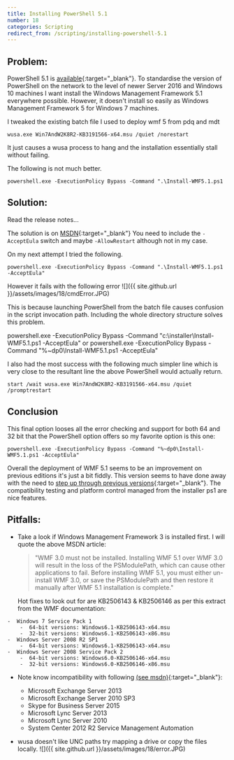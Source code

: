 ```yaml
---
title: Installing PowerShell 5.1
number: 18
categories: Scripting
redirect_from: /scripting/installing-powershell-5.1
---
```


## Problem:
PowerShell 5.1 is [available](https://blogs.msdn.microsoft.com/powershell/2017/01/19/windows-management-framework-wmf-5-1-released/){:target="_blank"}. To standardise the version of PowerShell on the network to the level of newer Server 2016 and Windows 10 machines I want install the Windows Management Framework 5.1 everywhere possible.  However, it doesn't install so easily as Windows Management Framework 5 for Windows 7 machines.

I tweaked the existing batch file I used to deploy wmf 5 from pdq and mdt

    wusa.exe Win7AndW2K8R2-KB3191566-x64.msu /quiet /norestart

It just causes a wusa process to hang and the installation essentially stall without failing.

The following is not much better.

    powershell.exe -ExecutionPolicy Bypass -Command ".\Install-WMF5.1.ps1

## Solution:
Read the release notes...

The solution is on [MSDN](https://msdn.microsoft.com/en-us/powershell/wmf/5.1/install-configure){:target="_blank"}
You need to include the `-AcceptEula` switch and maybe `-AllowRestart` although not in my case.

On my next attempt I tried the following.

    powershell.exe -ExecutionPolicy Bypass -Command ".\Install-WMF5.1.ps1 -AcceptEula"

However it fails with the following error
![]({{ site.github.url }}/assets/images/18/cmdError.JPG)

This is because launching PowerShell from the batch file causes confusion in the script invocation path.  Including the whole directory structure solves this problem.

   powershell.exe -ExecutionPolicy Bypass -Command "c:\installer\Install-WMF5.1.ps1 -AcceptEula"
   or
   powershell.exe -ExecutionPolicy Bypass -Command "%~dp0\Install-WMF5.1.ps1 -AcceptEula"

I also had the most success with the following much simpler line which is very close to the resultant line the above PowerShell would actually return.

    start /wait wusa.exe Win7AndW2K8R2-KB3191566-x64.msu /quiet /promptrestart


## Conclusion
This final option looses all the error checking and support for both 64 and 32 bit that the PowerShell option offers so my favorite option is this one:

    powershell.exe -ExecutionPolicy Bypass -Command "%~dp0\Install-WMF5.1.ps1 -AcceptEula"


Overall the deployment of WMF 5.1 seems to be an improvement on previous editions it's just a bit fiddly.  This version seems to have done away with the need to [step up through previous versions](https://msdn.microsoft.com/en-us/powershell/wmf/5.0/requirements){:target="_blank"}.  The compatibility testing and platform control managed from the installer ps1 are nice features.

## Pitfalls:
-  Take a look if Windows Management Framework 3 is installed first. I will quote the above MSDN article:
    > "WMF 3.0 must not be installed. Installing WMF 5.1 over WMF 3.0 will result in the loss of the PSModulePath, which can cause other applications to fail. Before installing WMF 5.1, you must either un-install WMF 3.0, or save the PSModulePath and then restore it manually after WMF 5.1 installation is complete."

    Hot fixes to look out for are KB2506143 & KB2506146 as per this extract from the WMF documentation:
>
    -  Windows 7 Service Pack 1
        -  64-bit versions: Windows6.1-KB2506143-x64.msu
        -  32-bit versions: Windows6.1-KB2506143-x86.msu
    -  Windows Server 2008 R2 SP1
        -  64-bit versions: Windows6.1-KB2506143-x64.msu
    -  Windows Server 2008 Service Pack 2
        -  64-bit versions: Windows6.0-KB2506146-x64.msu
        -  32-bit versions: Windows6.0-KB2506146-x86.msu

-  Note know incompatibility with following [(see msdn)](https://msdn.microsoft.com/en-us/powershell/wmf/5.1/productincompat){:target="_blank"}:
   - Microsoft Exchange Server 2013
   - Microsoft Exchange Server 2010 SP3
   - Skype for Business Server 2015
   - Microsoft Lync Server 2013
   - Microsoft Lync Server 2010
   - System Center 2012 R2 Service Management Automation

-  wusa doesn't like UNC paths try mapping a drive or copy the files locally.
   ![]({{ site.github.url }}/assets/images/18/error.JPG)
